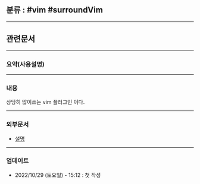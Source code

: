 ## 분류 : #vim #surroundVim 

---
## 관련문서

----
### 요약(사용설명)

---
### 내용
상당히 많이쓰는 vim 플러그인 이다.

----
### 외부문서
- [설명](https://forteleaf.tistory.com/entry/VIM-Surroundvim-%EC%82%AC%EC%9A%A9%ED%95%98%EA%B8%B0)

----
### 업데이트
-  2022/10/29 (토요일) - 15:12 : 첫 작성
